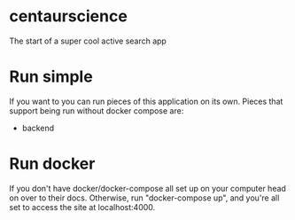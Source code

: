 # centaurscience
The start of a super cool active search app

# Run simple

If you want to you can run pieces of this application on its own. Pieces that support being run without docker compose are:
  - backend

# Run docker

If you don't have docker/docker-compose all set up on your computer head on over to their docs. Otherwise, run "docker-compose up", and you're all set to access the site at localhost:4000.
